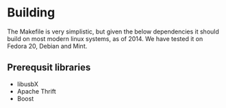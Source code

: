 # Building

The Makefile is very simplistic, but given the below dependencies it should
build on most modern linux systems, as of 2014. We have tested it on Fedora 20,
Debian and Mint.

## Prerequsit libraries
 - libusbX
 - Apache Thrift 
 - Boost
